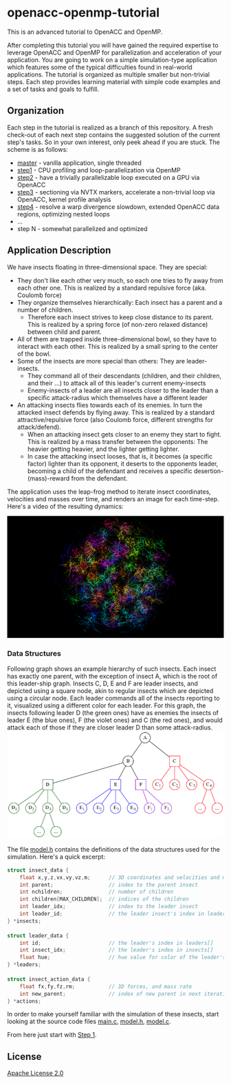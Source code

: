 # openacc-openmp-tutorial
This is an advanced tutorial to OpenACC and OpenMP.

After completing this tutorial you will have gained the required expertise to leverage OpenACC and OpenMP for parallelization and acceleration of your application.
You are going to work on a simple simulation-type application which features some of the typical difficulties found in real-world applications. The tutorial is organized as multiple smaller but non-trivial steps. Each step provides learning material with simple code examples and a set of tasks and goals to fulfill.

## Organization

Each step in the tutorial is realized as a branch of this repository. A fresh check-out of each next step contains the suggested solution of the current step's tasks. So in your own interest, only peek ahead if you are stuck. The scheme is as follows:
* [master](../../blob/master/README.md) - vanilla application, single threaded
* [step1](../../blob/step1/step.md) - CPU profiling and loop-parallelization via OpenMP
* [step2](../../blob/step2/step.md) - have a trivially parallelizable loop executed on a GPU via OpenACC
* [step3](../../blob/step3/step.md) - sectioning via NVTX markers, accelerate a non-trivial loop via OpenACC, kernel profile analysis
* [step4](../../blob/step4/step.md) - resolve a warp divergence slowdown, extended OpenACC data regions, optimizing nested loops
* ...
* step N - somewhat parallelized and optimized

## Application Description

We have insects floating in three-dimensional space.
They are special:
* They don't like each other very much, so each one tries to fly away from each other one. This is realized by a standard repulsive force (aka. Coulomb force)
* They organize themselves hierarchically: Each insect has a parent and a number of children.
  * Therefore each insect strives to keep close distance to its parent. This is realized by a spring force (of non-zero relaxed distance) between child and parent.
* All of them are trapped inside three-dimensional bowl, so they have to interact with each other. This is realized by a small spring to the center of the bowl.
* Some of the insects are more special than others: They are leader-insects.
  * They command all of their descendants (children, and their children, and their ...) to attack all of this leader's current enemy-insects
  * Enemy-insects of a leader are all insects closer to the leader than a specific attack-radius which themselves have a different leader
* An attacking insects flies towards each of its enemies. In turn the attacked insect defends by flying away. This is realized by a standard attractive/repulsive force (also Coulomb force, different strengths for attack/defend). 
  * When an attacking insect gets closer to an enemy they start to fight. This is realized by a mass transfer between the opponents: The heavier getting heavier, and the lighter getting lighter.
  * In case the attacking insect looses, that is, it becomes (a specific factor) lighter than its opponent, it deserts to the opponents leader, becoming a child of the defendant and receives a specific desertion-(mass)-reward from the defendant.

The application uses the leap-frog method to iterate insect coordinates, velocities and masses over time, and renders an image for each time-step. Here's a video of the resulting dynamics:

[![Video of fighting insects](images/iteration.0266.png)](https://youtu.be/kSJTehI57x4)

### Data Structures
Following graph shows an example hierarchy of such insects. Each insect has exactly one parent, with the exception of insect A, which is the root of this leader-ship graph. Insects C, D, E and F are leader insects, and depicted using a square node, akin to regular insects which are depicted using a circular node. Each leader commands all of the insects reporting to it, visualized using a different color for each leader. For this graph, the insects following leader D (the green ones) have as enemies the insects of leader E (the blue ones), F (the violet ones) and C (the red ones), and would attack each of those if they are closer leader D than some attack-radius.
![Insect Hierarchy](images/leadership-graph.png)

The file [model.h](model.h) contains the definitions of the data structures used for the simulation. Here's a quick excerpt:
```C
struct insect_data {
	float x,y,z,vx,vy,vz,m;      // 3D coordinates and velocities and mass
	int parent;                  // index to the parent insect
	int nchildren;               // number of children
	int children[MAX_CHILDREN];  // indices of the children
	int leader_idx;              // index to the leader insect
	int leader_id;               // the leader insect's index in leaders[]
} *insects;

struct leader_data {
	int id;                      // the leader's index in leaders[]
	int insect_idx;              // the leader's index in insects[]
	float hue;                   // hue value for color of the leader's insects
} *leaders;

struct insect_action_data {
	float fx,fy,fz,rm;           // 3D forces, and mass rate
	int new_parent;              // index of new parent in next iteration
} *actions;
```

In order to make yourself familiar with the simulation of these insects, start looking at the source code files [main.c](main.c), [model.h](model.h), [model.c](model.c).

From here just start with [Step 1](../../blob/step1/step.md).

## License
[Apache License 2.0](LICENSE)
